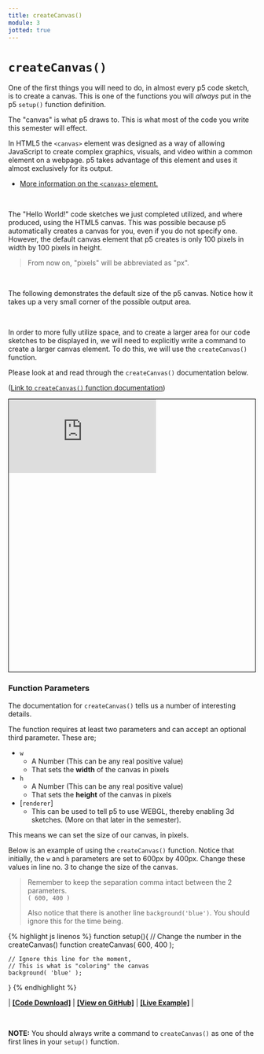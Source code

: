 ```yaml
---
title: createCanvas()
module: 3
jotted: true
---
```


# `createCanvas()`

One of the first things you will need to do, in almost every p5 code sketch, is to create a canvas. This is one of the functions you will _always_ put in the p5 `setup()` function definition.

The "canvas" is what p5 draws to. This is what most of the code you write this semester will effect.

In HTML5 the `<canvas>` element was designed as a way of allowing JavaScript to create complex graphics, visuals, and video within a common element on a webpage. p5 takes advantage of this element and uses it almost exclusively for its output.

- [More information on the `<canvas>` element.](https://www.w3schools.com/html/html5_canvas.asp)

<br />


The "Hello World!" code sketches we just completed utilized, and where produced, using the HTML5 canvas. This was possible because p5 automatically creates a canvas for you, even if you do not specify one. However, the default canvas element that p5 creates is only 100 pixels in width by 100 pixels in height.

> From now on, "pixels" will be abbreviated as "px".

<br />


The following demonstrates the default size of the p5 canvas. Notice how it takes up a very small corner of the possible output area.

<div class="displayed_jotted_example">
    <div id="jotted-demo-1" class=""></div>
</div>
<script>
    new Jotted(document.querySelector("#jotted-demo-1"), {
    files: [
        {
            type: "js",
            url:"https://raw.githubusercontent.com/Montana-Media-Arts/120_CreativeCoding_Fall2017/master/lecture_code/03/02_defaultCanvas_01/sketch.js"
        },
        {
            type: "html",
            url:"../../../p5_resources/index.html"
    }],
    // plugins: [ "codemirror", "console" ]
    plugins: [ "codemirror" ]
});
</script>


<br />

In order to more fully utilize space, and to create a larger area for our code sketches to be displayed in, we will need to explicitly write a command to create a larger canvas element. To do this, we will use the `createCanvas()` function.

Please look at and read through the `createCanvas()` documentation below.

([Link to `createCanvas()` function documentation](https://p5js.org/reference/#/p5/createCanvas))

<div class="embed-responsive" style="padding-bottom:80%; border: 1px solid #000"><iframe class="embed-responsive-item" src="https://p5js.org/reference/#/p5/createCanvas" frameborder="0" allowfullscreen></iframe></div>



### Function Parameters

The documentation for `createCanvas()` tells us a number of interesting details.

The function requires at least two parameters and can accept an optional third parameter. These are;

- `w`
    - A Number (This can be any real positive value)
    - That sets the **width** of the canvas in pixels
- `h`
    - A Number (This can be any real positive value)
    - That sets the **height** of the canvas in pixels
- [`renderer`]
    - This can be used to tell p5 to use WEBGL, thereby enabling 3d sketches. (More on that later in the semester).

This means we can set the size of our canvas, in pixels.

Below is an example of using the `createCanvas()` function. Notice that initially, the `w` and `h` parameters are set to 600px by 400px. Change these values in line no. 3 to change the size of the canvas.

> Remember to keep the separation comma intact between the 2 parameters. <br />
> `( 600, 400 )`
>
> Also notice that there is another line `background('blue')`. You should ignore this for the time being.


{% highlight js linenos %}
function setup(){
    // Change the number in the createCanvas() function
    createCanvas( 600, 400 );

    // Ignore this line for the moment,
    // This is what is "coloring" the canvas
    background( 'blue' );
}
{% endhighlight %}

<div class="displayed_jotted_example">
<div id="jotted-demo-2" class=""></div>
</div>

<script>
    new Jotted(document.querySelector("#jotted-demo-2"), {
    files: [
        {
            type: "js",
            url:"https://raw.githubusercontent.com/Montana-Media-Arts/120_CreativeCoding_Fall2017/master/lecture_code/03/03_createCanvas_01/sketch.js"
        },
        {
            type: "html",
            url:"../../../p5_resources/index.html"
    }],
    // plugins: [ "codemirror", "console" ]
    plugins: [ "codemirror" ]
});
</script>

| [**[Code Download]**](https://github.com/Montana-Media-Arts/120_CreativeCoding_Fall2017/raw/master/lecture_code/03/03_createCanvas_01/03_createCanvas_01.zip) | [**[View on GitHub]**](https://github.com/Montana-Media-Arts/120_CreativeCoding_Fall2017/raw/master/lecture_code/03/03_createCanvas_01/) | [**[Live Example]**](https://montana-media-arts.github.io/120_CreativeCoding_Fall2017/lecture_code/03/03_createCanvas_01/) |


<br />

**NOTE:** You should always write a command to `createCanvas()` as one of the first lines in your `setup()` function. 
